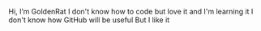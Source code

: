 Hi, I’m GoldenRat
I don't know how to code but love it
and I'm learning it
I don't know how GitHub will be useful
But I like it
